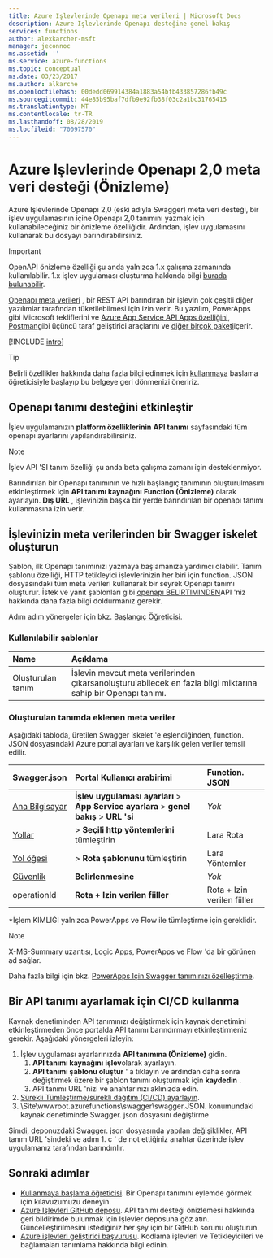 ```yaml
---
title: Azure Işlevlerinde Openapı meta verileri | Microsoft Docs
description: Azure Işlevlerinde Openapı desteğine genel bakış
services: functions
author: alexkarcher-msft
manager: jeconnoc
ms.assetid: ''
ms.service: azure-functions
ms.topic: conceptual
ms.date: 03/23/2017
ms.author: alkarche
ms.openlocfilehash: 00dedd069914384a1883a54bfb433857286fb49c
ms.sourcegitcommit: 44e85b95baf7dfb9e92fb38f03c2a1bc31765415
ms.translationtype: MT
ms.contentlocale: tr-TR
ms.lasthandoff: 08/28/2019
ms.locfileid: "70097570"
---
```

# <a name="openapi-20-metadata-support-in-azure-functions-preview"></a>Azure Işlevlerinde Openapı 2,0 meta veri desteği (Önizleme)
Azure Işlevlerinde Openapı 2,0 (eski adıyla Swagger) meta veri desteği, bir işlev uygulamasının içine Openapı 2,0 tanımını yazmak için kullanabileceğiniz bir önizleme özelliğidir. Ardından, işlev uygulamasını kullanarak bu dosyayı barındırabilirsiniz.

> [!IMPORTANT]
> OpenAPI önizleme özelliği şu anda yalnızca 1.x çalışma zamanında kullanılabilir. 1\.x işlev uygulaması oluşturma hakkında bilgi [burada bulunabilir](./functions-versions.md#creating-1x-apps).

[Openapı meta verileri](https://swagger.io/) , bir REST API barındıran bir işlevin çok çeşitli diğer yazılımlar tarafından tüketilebilmesi için izin verir. Bu yazılım, PowerApps gibi Microsoft tekliflerini ve [Azure App Service API Apps özelliğini](../app-service/overview.md), [Postman](https://www.getpostman.com/docs/importing_swagger)gibi üçüncü taraf geliştirici araçlarını ve [diğer birçok paketi](https://swagger.io/tools/)içerir.

[!INCLUDE [intro](../../includes/functions-bindings-intro.md)]

>[!TIP]
>Belirli özellikler hakkında daha fazla bilgi edinmek için [kullanmaya](./functions-api-definition-getting-started.md) başlama öğreticisiyle başlayıp bu belgeye geri dönmenizi öneririz.

## <a name="enable"></a>Openapı tanımı desteğini etkinleştir
İşlev uygulamanızın **platform özelliklerinin** **API tanımı** sayfasındaki tüm openapı ayarlarını yapılandırabilirsiniz.

> [!NOTE]
> İşlev API 'SI tanım özelliği şu anda beta çalışma zamanı için desteklenmiyor.

Barındırılan bir Openapı tanımının ve hızlı başlangıç tanımının oluşturulmasını etkinleştirmek için **API tanımı kaynağını** **Function (Önizleme)** olarak ayarlayın. **Dış URL** , işlevinizin başka bir yerde barındırılan bir openapı tanımı kullanmasına izin verir.

## <a name="generate-definition"></a>İşlevinizin meta verilerinden bir Swagger iskelet oluşturun
Şablon, ilk Openapı tanımınızı yazmaya başlamanıza yardımcı olabilir. Tanım şablonu özelliği, HTTP tetikleyici işlevlerinizin her biri için function. JSON dosyasındaki tüm meta verileri kullanarak bir seyrek Openapı tanımı oluşturur. İstek ve yanıt şablonları gibi [openapı BELIRTIMINDEN](https://swagger.io/specification/)API 'niz hakkında daha fazla bilgi doldurmanız gerekir.

Adım adım yönergeler için bkz. [Başlangıç Öğreticisi](./functions-api-definition-getting-started.md).

### <a name="templates"></a>Kullanılabilir şablonlar

|Name| Açıklama |
|:-----|:-----|
|Oluşturulan tanım|İşlevin mevcut meta verilerinden çıkarsanoluşturulabilecek en fazla bilgi miktarına sahip bir Openapı tanımı.|

### <a name="quickstart-details"></a>Oluşturulan tanımda eklenen meta veriler

Aşağıdaki tabloda, üretilen Swagger iskelet 'e eşlendiğinden, function. JSON dosyasındaki Azure portal ayarları ve karşılık gelen veriler temsil edilir.

|Swagger.json|Portal Kullanıcı arabirimi|Function. JSON|
|:----|:-----|:-----|
|[Ana Bilgisayar](https://swagger.io/specification/#fixed-fields-15)|**İşlev uygulaması ayarları** > **App Service ayarlara** > **genel bakış** > **URL 'si**|*Yok*
|[Yollar](https://swagger.io/specification/#paths-object-29)| > **Seçili http yöntemlerini** tümleştirin|Lara Rota
|[Yol öğesi](https://swagger.io/specification/#path-item-object-32)| > **Rota şablonunu** tümleştirin|Lara Yöntemler
|[Güvenlik](https://swagger.io/specification/#security-scheme-object-112)|**Belirlenmesine**|*Yok*|
|operationId|**Rota + Izin verilen fiiller**|Rota + Izin verilen fiiller|

\*İşlem KIMLIĞI yalnızca PowerApps ve Flow ile tümleştirme için gereklidir.
> [!NOTE]
> X-MS-Summary uzantısı, Logic Apps, PowerApps ve Flow 'da bir görünen ad sağlar.
>
> Daha fazla bilgi için bkz. [PowerApps Için Swagger tanımınızı özelleştirme](https://powerapps.microsoft.com/tutorials/customapi-how-to-swagger/).

## <a name="CICD"></a>Bir API tanımı ayarlamak için CI/CD kullanma

 Kaynak denetiminden API tanımınızı değiştirmek için kaynak denetimini etkinleştirmeden önce portalda API tanımı barındırmayı etkinleştirmeniz gerekir. Aşağıdaki yönergeleri izleyin:

1. İşlev uygulaması ayarlarınızda **API tanımına (Önizleme)** gidin.
   1. **API tanımı kaynağını** **işlev**olarak ayarlayın.
   1. **API tanımı şablonu oluştur** ' a tıklayın ve ardından daha sonra değiştirmek üzere bir şablon tanımı oluşturmak için **kaydedin** .
   1. API tanımı URL 'nizi ve anahtarınızı aklınızda edin.
1. [Sürekli Tümleştirme/sürekli dağıtım (CI/CD) ayarlayın](https://docs.microsoft.com/azure/azure-functions/functions-continuous-deployment#requirements-for-continuous-deployment).
2. \Site\wwwroot\.azurefunctions\swagger\swagger.JSON. konumundaki kaynak denetiminde Swagger. json dosyasını değiştirme

Şimdi, deponuzdaki Swagger. json dosyasında yapılan değişiklikler, API tanım URL 'sindeki ve adım 1. c ' de not ettiğiniz anahtar üzerinde işlev uygulamanız tarafından barındırılır.

## <a name="next-steps"></a>Sonraki adımlar
* [Kullanmaya başlama öğreticisi](functions-api-definition-getting-started.md). Bir Openapı tanımını eylemde görmek için kılavuzumuzu deneyin.
* [Azure Işlevleri GitHub deposu](https://github.com/Azure/Azure-Functions/). API tanımı desteği önizlemesi hakkında geri bildirimde bulunmak için Işlevler deposuna göz atın. Güncelleştirilmesini istediğiniz her şey için bir GitHub sorunu oluşturun.
* [Azure işlevleri geliştirici başvurusu](functions-reference.md). Kodlama işlevleri ve Tetikleyicileri ve bağlamaları tanımlama hakkında bilgi edinin.
